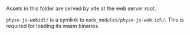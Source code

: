 Assets in this folder are served by vite at the web server root.

`physx-js-webidl/` is a symlink to `node_modules/physx-js-web-idl/`. This is required for loading its wasm binaries.

